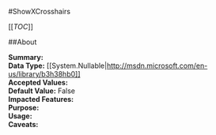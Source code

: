 #ShowXCrosshairs

[[_TOC_]]

##About

**Summary:**   
**Data Type:** [[System.Nullable|http://msdn.microsoft.com/en-us/library/b3h38hb0]]  
**Accepted Values:**   
**Default Value:** False  
**Impacted Features:**   
**Purpose:**   
**Usage:**   
**Caveats:**   

